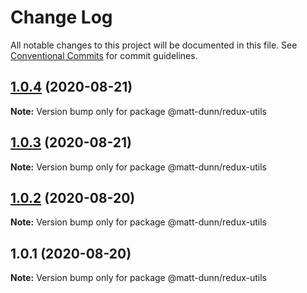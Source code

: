 # Change Log

All notable changes to this project will be documented in this file.
See [Conventional Commits](https://conventionalcommits.org) for commit guidelines.

## [1.0.4](https://github.com/matt-dunn/packages/compare/@matt-dunn/redux-utils@1.0.3...@matt-dunn/redux-utils@1.0.4) (2020-08-21)

**Note:** Version bump only for package @matt-dunn/redux-utils





## [1.0.3](https://github.com/matt-dunn/packages/compare/@matt-dunn/redux-utils@1.0.2...@matt-dunn/redux-utils@1.0.3) (2020-08-21)

**Note:** Version bump only for package @matt-dunn/redux-utils





## [1.0.2](https://github.com/matt-dunn/packages/compare/@matt-dunn/redux-utils@1.0.1...@matt-dunn/redux-utils@1.0.2) (2020-08-20)

**Note:** Version bump only for package @matt-dunn/redux-utils





## 1.0.1 (2020-08-20)

**Note:** Version bump only for package @matt-dunn/redux-utils
